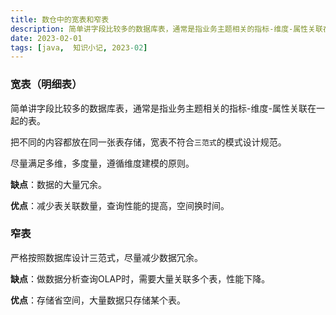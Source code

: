 ```yaml
---
title: 数仓中的宽表和窄表
description: 简单讲字段比较多的数据库表，通常是指业务主题相关的指标-维度-属性关联在一起的表。把不同的内容都放在同一张表存储，宽表不符合三范式的模式设计规范。
date: 2023-02-01
tags: [java,  知识小记, 2023-02]
---
```




### 宽表（明细表）

简单讲字段比较多的数据库表，通常是指业务主题相关的指标-维度-属性关联在一起的表。

把不同的内容都放在同一张表存储，宽表不符合`三范式`的模式设计规范。

尽量满足多维，多度量，遵循维度建模的原则。

**缺点**：数据的大量冗余。

**优点**：减少表关联数量，查询性能的提高，空间换时间。

### 窄表

严格按照数据库设计三范式，尽量减少数据冗余。

**缺点**：做数据分析查询OLAP时，需要大量关联多个表，性能下降。

**优点**：存储省空间，大量数据只存储某个表。
